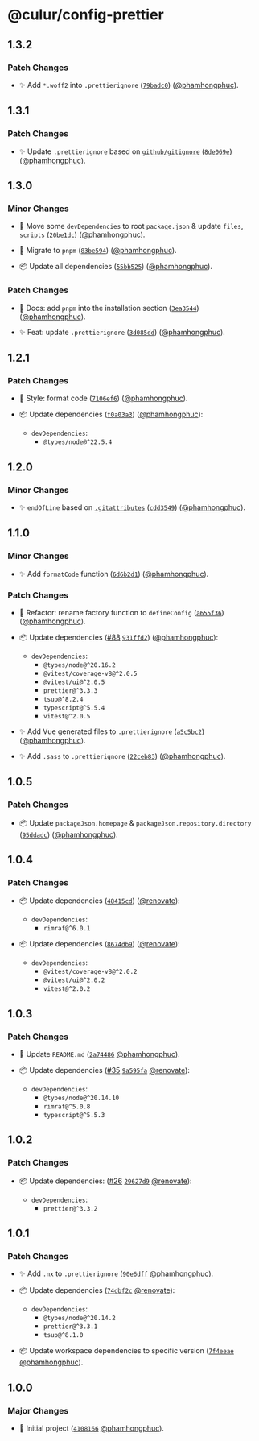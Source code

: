 # @culur/config-prettier

## 1.3.2

### Patch Changes

- ✨ Add `*.woff2` into `.prettierignore` ([`79badc0`](https://github.com/culur/culur/commit/79badc0aebd2e9b02c5b0ac6bee95d118e93ce2e)) ([@phamhongphuc](https://github.com/phamhongphuc)).

## 1.3.1

### Patch Changes

- ✨ Update `.prettierignore` based on [`github/gitignore`](https://github.com/github/gitignore) ([`8de069e`](https://github.com/culur/culur/commit/8de069e4240bfd47fa9a2006827134b6ff0192b0)) ([@phamhongphuc](https://github.com/phamhongphuc)).

## 1.3.0

### Minor Changes

- 🔨 Move some `devDependencies` to root `package.json` & update `files`, `scripts` ([`20be1dc`](https://github.com/culur/culur/commit/20be1dc915fd9369a848e8ada356099bfa942ea7)) ([@phamhongphuc](https://github.com/phamhongphuc)).

- 🔨 Migrate to `pnpm` ([`83be594`](https://github.com/culur/culur/commit/83be59407b83f4d6e84406f19e1d14b4d7660c15)) ([@phamhongphuc](https://github.com/phamhongphuc)).

- 📦 Update all dependencies ([`55bb525`](https://github.com/culur/culur/commit/55bb525f6974895b29cb3c9df967cb2cc90a8cd8)) ([@phamhongphuc](https://github.com/phamhongphuc)).

### Patch Changes

- 📝 Docs: add `pnpm` into the installation section ([`3ea3544`](https://github.com/culur/culur/commit/3ea3544f1c800f61b1f9aca4c74824f9337d0099)) ([@phamhongphuc](https://github.com/phamhongphuc)).

- ✨ Feat: update `.prettierignore` ([`3d085dd`](https://github.com/culur/culur/commit/3d085ddfc639b8b8996ea93612dcf1dbf105a2e4)) ([@phamhongphuc](https://github.com/phamhongphuc)).

## 1.2.1

### Patch Changes

- 🎨 Style: format code ([`7106ef6`](https://github.com/culur/culur/commit/7106ef687bd13fe3e695a241a95bb2168ef67d25)) ([@phamhongphuc](https://github.com/phamhongphuc)).

- 📦 Update dependencies ([`f0a03a3`](https://github.com/culur/culur/commit/f0a03a33fbca1233f3d4fecb2e47d6adde48ae6f)) ([@phamhongphuc](https://github.com/phamhongphuc)):

  - `devDependencies`:
    - `@types/node@^22.5.4`

## 1.2.0

### Minor Changes

- ✨ `endOfLine` based on [`.gitattributes`](https://github.com/gitattributes/gitattributes/blob/master/Web.gitattributes) ([`cdd3549`](https://github.com/culur/culur/commit/cdd3549c8e7eac7f13e6e3c965d270c991f1ad52)) ([@phamhongphuc](https://github.com/phamhongphuc)).

## 1.1.0

### Minor Changes

- ✨ Add `formatCode` function ([`6d6b2d1`](https://github.com/culur/culur/commit/6d6b2d1c64513042d6e9eca466cad9ad12c03fee)) ([@phamhongphuc](https://github.com/phamhongphuc)).

### Patch Changes

- 🔨 Refactor: rename factory function to `defineConfig` ([`a655f36`](https://github.com/culur/culur/commit/a655f363226a2679610efdfdb5b6d8bc14c82c0e)) ([@phamhongphuc](https://github.com/phamhongphuc)).

- 📦 Update dependencies ([#88](https://github.com/culur/culur/pull/88) [`931ffd2`](https://github.com/culur/culur/commit/931ffd24457c410ee28a3a38fef93a97527a85d6)) ([@phamhongphuc](https://github.com/phamhongphuc)):

  - `devDependencies`:
    - `@types/node@^20.16.2`
    - `@vitest/coverage-v8@^2.0.5`
    - `@vitest/ui@^2.0.5`
    - `prettier@^3.3.3`
    - `tsup@^8.2.4`
    - `typescript@^5.5.4`
    - `vitest@^2.0.5`

- ✨ Add Vue generated files to `.prettierignore` ([`a5c5bc2`](https://github.com/culur/culur/commit/a5c5bc2ae1acfb060f2c78f6c7105ccf7a81e607)) ([@phamhongphuc](https://github.com/phamhongphuc)).

- ✨ Add `.sass` to `.prettierignore` ([`22ceb83`](https://github.com/culur/culur/commit/22ceb83468093c5541cfe6d2c06ffa4d239672dc)) ([@phamhongphuc](https://github.com/phamhongphuc)).

## 1.0.5

### Patch Changes

- 📦 Update `packageJson.homepage` & `packageJson.repository.directory` ([`95ddadc`](https://github.com/culur/culur/commit/95ddadc3dc22af28bb67ff55d02b366176e8685f)) ([@phamhongphuc](https://github.com/phamhongphuc)).

## 1.0.4

### Patch Changes

- 📦 Update dependencies ([`48415cd`](https://github.com/culur/culur/commit/48415cd678f229f7de42a24141ebf6ab76aa2d19)) ([@renovate](https://github.com/apps/renovate)):

  - `devDependencies`:
    - `rimraf@^6.0.1`

- 📦 Update dependencies ([`8674db9`](https://github.com/culur/culur/commit/8674db941572a49cc16a9c53e981fed32e8aebcf)) ([@renovate](https://github.com/apps/renovate)):

  - `devDependencies`:
    - `@vitest/coverage-v8@^2.0.2`
    - `@vitest/ui@^2.0.2`
    - `vitest@^2.0.2`

## 1.0.3

### Patch Changes

- 📝 Update `README.md` ([`2a74486`](https://github.com/culur/culur/commit/2a744863a5ba8378906547713fde5033ea85939c) [@phamhongphuc](https://github.com/phamhongphuc)).

- 📦 Update dependencies ([#35](https://github.com/culur/culur/pull/35) [`9a595fa`](https://github.com/culur/culur/commit/9a595fae5f9505e9afdc872a2f670c08bb53d419) [@renovate](https://github.com/apps/renovate)):

  - `devDependencies`:
    - `@types/node@^20.14.10`
    - `rimraf@^5.0.8`
    - `typescript@^5.5.3`

## 1.0.2

### Patch Changes

- 📦 Update dependencies: ([#26](https://github.com/culur/culur/pull/26) [`29627d9`](https://github.com/culur/culur/commit/29627d9f3d8966a6010e89fb79c61efd9aa3ba69) [@renovate](https://github.com/apps/renovate)):

  - `devDependencies`:
    - `prettier@^3.3.2`

## 1.0.1

### Patch Changes

- ✨ Add `.nx` to `.prettierignore` ([`90e6dff`](https://github.com/culur/culur/commit/90e6dff291e431398b4f50296c88fc81ce5a8217) [@phamhongphuc](https://github.com/phamhongphuc)).

- 📦 Update dependencies ([`74dbf2c`](https://github.com/culur/culur/commit/74dbf2c0050b30e9289aa7879c4cbb9ac103f4d3) [@renovate](https://github.com/apps/renovate)):

  - `devDependencies`:
    - `@types/node@^20.14.2`
    - `prettier@^3.3.1`
    - `tsup@^8.1.0`

- 📦 Update workspace dependencies to specific version ([`7f4eeae`](https://github.com/culur/culur/commit/7f4eeae4fa2c2dbed218675e8ce2cc91ca0bc4c3) [@phamhongphuc](https://github.com/phamhongphuc)).

## 1.0.0

### Major Changes

- 🎉 Initial project ([`4108166`](https://github.com/culur/culur/commit/4108166e45919915f5db4d2740c7a40080f6b63c) [@phamhongphuc](https://github.com/phamhongphuc)).
